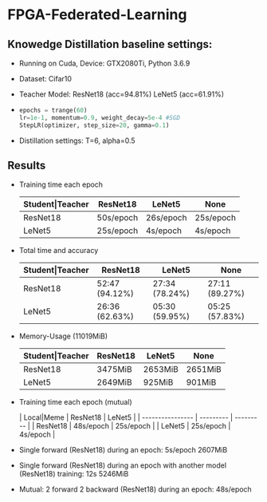 

# FPGA-Federated-Learning

## Knowedge Distillation baseline settings:

- Running on Cuda, Device: GTX2080Ti, Python 3.6.9

- Dataset: Cifar10

- Teacher Model: ResNet18 (acc=94.81%) LeNet5 (acc=61.91%)

- ```python
  epochs = trange(60)
  lr=1e-1, momentum=0.9, weight_decay=5e-4 #SGD
  StepLR(optimizer, step_size=20, gamma=0.1)
  ```

- Distillation settings: T=6, alpha=0.5

## Results

- Training time each epoch

  | Student\|Teacher | ResNet18  | LeNet5    | None      |
  | ---------------- | --------- | --------- | --------- |
  | ResNet18         | 50s/epoch | 26s/epoch | 25s/epoch |
  | LeNet5           | 25s/epoch | 4s/epoch  | 4s/epoch  |

- Total time and accuracy

  | Student\|Teacher | ResNet18       | LeNet5         | None           |
  | ---------------- | -------------- | -------------- | -------------- |
  | ResNet18         | 52:47 (94.12%) | 27:34 (78.24%) | 27:11 (89.27%) |
  | LeNet5           | 26:36 (62.63%) | 05:30 (59.95%) | 05:25 (57.83%) |

- Memory-Usage (11019MiB)

  | Student\|Teacher | ResNet18 | LeNet5  | None    |
  | ---------------- | -------- | ------- | ------- |
  | ResNet18         | 3475MiB  | 2653MiB | 2651MiB |
  | LeNet5           | 2649MiB  | 925MiB  | 901MiB  |

- Training time each epoch (mutual)

  | Local|Meme       | ResNet18  | LeNet5    |
  | ---------------- | --------- | --------- |
  | ResNet18         | 48s/epoch | 25s/epoch |
  | LeNet5           | 25s/epoch | 4s/epoch  |

- Single forward (ResNet18) during an epoch: 5s/epoch 2607MiB
- Single forward (ResNet18) during an epoch with another model (ResNet18) training: 12s 5246MiB
- Mutual: 2 forward 2 backward (ResNet18) during an epoch: 48s/epoch
